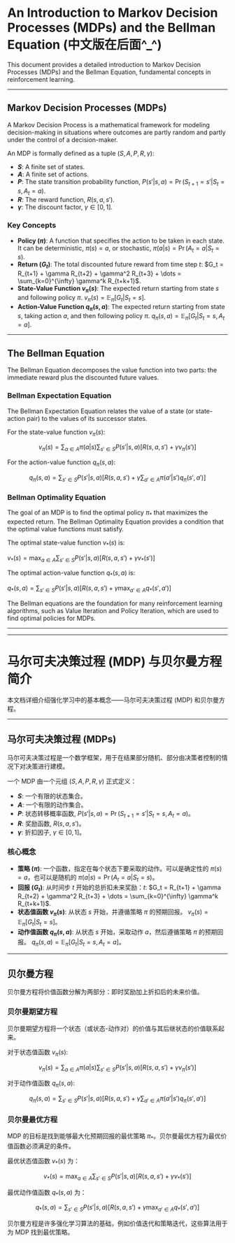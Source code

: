 # An Introduction to Markov Decision Processes (MDPs) and the Bellman Equation (中文版在后面^_^)

This document provides a detailed introduction to Markov Decision Processes (MDPs) and the Bellman Equation, fundamental concepts in reinforcement learning.


---

## Markov Decision Processes (MDPs)

A Markov Decision Process is a mathematical framework for modeling decision-making in situations where outcomes are partly random and partly under the control of a decision-maker.

An MDP is formally defined as a tuple $(S, A, P, R, \gamma)$:

* **$S$**: A finite set of states.
* **$A$**: A finite set of actions.
* **$P$**: The state transition probability function, $P(s'|s, a) = \Pr(S_{t+1}=s' | S_t=s, A_t=a)$.
* **$R$**: The reward function, $R(s, a, s')$.
* **$\gamma$**: The discount factor, $\gamma \in [0, 1]$.

### Key Concepts

* **Policy ($\pi$)**: A function that specifies the action to be taken in each state. It can be deterministic, $\pi(s) = a$, or stochastic, $\pi(a|s) = \Pr(A_t=a | S_t=s)$.
* **Return ($G_t$)**: The total discounted future reward from time step $t$: $G_t = R_{t+1} + \gamma R_{t+2} + \gamma^2 R_{t+3} + \dots = \sum_{k=0}^{\infty} \gamma^k R_{t+k+1}$.
* **State-Value Function $v_{\pi}(s)$**: The expected return starting from state $s$ and following policy $\pi$.
    $v_{\pi}(s) = \mathbb{E}_{\pi}[G_t | S_t=s]$.
* **Action-Value Function $q_{\pi}(s, a)$**: The expected return starting from state $s$, taking action $a$, and then following policy $\pi$.
    $q_{\pi}(s, a) = \mathbb{E}_{\pi}[G_t | S_t=s, A_t=a]$.

---

## The Bellman Equation

The Bellman Equation decomposes the value function into two parts: the immediate reward plus the discounted future values.

### Bellman Expectation Equation

The Bellman Expectation Equation relates the value of a state (or state-action pair) to the values of its successor states.

For the state-value function $v_{\pi}(s)$:

$$v_{\pi}(s) = \sum_{a \in A} \pi(a|s) \sum_{s' \in S} P(s'|s, a) [R(s, a, s') + \gamma v_{\pi}(s')]$$

For the action-value function $q_{\pi}(s, a)$:

$$q_{\pi}(s, a) = \sum_{s' \in S} P(s'|s, a) [R(s, a, s') + \gamma \sum_{a' \in A} \pi(a'|s') q_{\pi}(s', a')]$$

### Bellman Optimality Equation

The goal of an MDP is to find the optimal policy $\pi_*$ that maximizes the expected return. The Bellman Optimality Equation provides a condition that the optimal value functions must satisfy.

The optimal state-value function $v_*(s)$ is:

$v_*(s) = \max_{a \in A} \sum_{s' \in S} P(s'|s, a) [R(s, a, s') + \gamma v_*(s')]$

The optimal action-value function $q_*(s, a)$ is:

$q_*(s, a) = \sum_{s' \in S} P(s'|s, a) [R(s, a, s') + \gamma \max_{a' \in A} q_*(s', a')]$

The Bellman equations are the foundation for many reinforcement learning algorithms, such as Value Iteration and Policy Iteration, which are used to find optimal policies for MDPs.

---
---

# 马尔可夫决策过程 (MDP) 与贝尔曼方程简介

本文档详细介绍强化学习中的基本概念——马尔可夫决策过程 (MDP) 和贝尔曼方程。

---

## 马尔可夫决策过程 (MDPs)

马尔可夫决策过程是一个数学框架，用于在结果部分随机、部分由决策者控制的情况下对决策进行建模。

一个 MDP 由一个元组 $(S, A, P, R, \gamma)$ 正式定义：

* **$S$**: 一个有限的状态集合。
* **$A$**: 一个有限的动作集合。
* **$P$**: 状态转移概率函数, $P(s'|s, a) = \Pr(S_{t+1}=s' | S_t=s, A_t=a)$。
* **$R$**: 奖励函数, $R(s, a, s')$。
* **$\gamma$**: 折扣因子, $\gamma \in [0, 1]$。

### 核心概念

* **策略 ($\pi$)**: 一个函数，指定在每个状态下要采取的动作。可以是确定性的 $\pi(s) = a$，也可以是随机的 $\pi(a|s) = \Pr(A_t=a | S_t=s)$。
* **回报 ($G_t$)**: 从时间步 $t$ 开始的总折扣未来奖励：$t$: $G_t = R_{t+1} + \gamma R_{t+2} + \gamma^2 R_{t+3} + \dots = \sum_{k=0}^{\infty} \gamma^k R_{t+k+1}$.
* **状态值函数 $v_{\pi}(s)$**: 从状态 $s$ 开始，并遵循策略 $\pi$ 的预期回报。
    $v_{\pi}(s) = \mathbb{E}_{\pi}[G_t | S_t=s]$。
* **动作值函数 $q_{\pi}(s, a)$**: 从状态 $s$ 开始，采取动作 $a$，然后遵循策略 $\pi$ 的预期回报。
    $q_{\pi}(s, a) = \mathbb{E}_{\pi}[G_t | S_t=s, A_t=a]$。

---

## 贝尔曼方程

贝尔曼方程将价值函数分解为两部分：即时奖励加上折扣后的未来价值。

### 贝尔曼期望方程

贝尔曼期望方程将一个状态（或状态-动作对）的价值与其后继状态的价值联系起来。

对于状态值函数 $v_{\pi}(s)$:

$$v_{\pi}(s) = \sum_{a \in A} \pi(a|s) \sum_{s' \in S} P(s'|s, a) [R(s, a, s') + \gamma v_{\pi}(s')]$$

对于动作值函数 $q_{\pi}(s, a)$:

$$q_{\pi}(s, a) = \sum_{s' \in S} P(s'|s, a) [R(s, a, s') + \gamma \sum_{a' \in A} \pi(a'|s') q_{\pi}(s', a')]$$

### 贝尔曼最优方程

MDP 的目标是找到能够最大化预期回报的最优策略 $\pi_*$。贝尔曼最优方程为最优价值函数必须满足的条件。

最优状态值函数 $v_*(s)$ 为：

$$v_*(s) = \max_{a \in A} \sum_{s' \in S} P(s'|s, a) [R(s, a, s') + \gamma v_*(s')]$$

最优动作值函数 $q_*(s, a)$ 为：

$$q_*(s, a) = \sum_{s' \in S} P(s'|s, a) [R(s, a, s') + \gamma \max_{a' \in A} q_*(s', a')]$$

贝尔曼方程是许多强化学习算法的基础，例如价值迭代和策略迭代，这些算法用于为 MDP 找到最优策略。